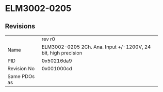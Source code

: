 # ELM3002-0205

## Revisions
<table>
<tr>
<td></td>
<td>rev r0</td>
</tr>
<tr>
<td>Name</td>
<td>ELM3002-0205 2Ch. Ana. Input +/-1200V, 24 bit, high precision</td>
</tr>
<tr>
<td>PID</td>
<td>0x50216da9</td>
</tr>
<tr>
<td>Revision No</td>
<td>0x001000cd</td>
</tr>
<tr>
<td>Same PDOs as</td>
<td></td>
</tr>
</table>
